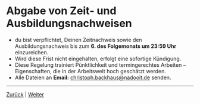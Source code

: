 # Abgabe von Zeit- und Ausbildungsnachweisen

- du bist verpflichtet, Deinen Zeitnachweis sowie den Ausbildungsnachweis bis zum **6. des Folgemonats um 23:59 Uhr** einzureichen.
- Wird diese Frist nicht eingehalten, erfolgt eine sofortige Kündigung.
- Diese Regelung trainiert Pünktlichkeit und termingerechtes Arbeiten – Eigenschaften, die in der Arbeitswelt hoch geschätzt werden.
- Alle Dateien an  **Email:** [christoph.backhaus@nadooit.de](mailto:christoph.backhaus@nadooit.de) senden.

---

[Zurück](/docs/00-willkommen/README.md) | [Weiter](/docs/01-organisation/01-zeit-ausbildungsnachweise/01-beispiele/README.md)
